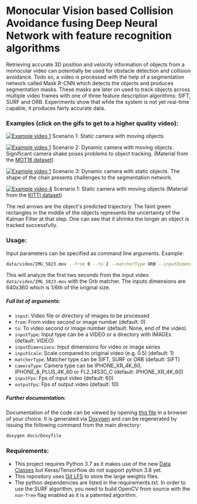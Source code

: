 # Monocular Vision based Collision Avoidance fusing Deep Neural Network with feature recognition algorithms

Retrieving accurate 3D position and velocity information of objects from a monocular video can potentially be used for obstacle detection and collision avoidance.
Todo so, a video is processed with the help of a segmentation network called Mask R-CNN which detects the objects and produces segmentation masks.
These masks are later on used to track objects across multiple video frames with one of three feature description algorithms: SIFT, SURF and ORB.
Experiments show that while the system is not yet real-time capable, it produces fairly accurate data.


### Examples (click on the gifs to get to a higher quality video): 
[![Example video 1](./../images/images/example_1.gif?raw=true)](https://youtu.be/LYG21iKl7QE)
Scenario 1: Static camera with moving objects

[![Example video 1](./../images/images/example_2.gif?raw=true)](https://youtu.be/ayhgmKT8KWM)
Scenario 2: Dynamic camera with moving objects. Significant camera shake poses problems to object tracking. (Material from the [MOT16 dataset](https://motchallenge.net/data/MOT16/))

[![Example video 1](./../images/images/example_3.gif?raw=true)](https://youtu.be/tHlel_Hwfm0)
Scenario 3: Dynamic camera with static objects. The shape of the chair presents challenges to the segmentation network. 

[![Example video 4](./../images/images/example_4.gif?raw=true)](https://youtu.be/lFGqx8aciTU)
Scenario 1: Static camera with moving objects (Material from the [KITTI dataset](http://www.cvlibs.net/datasets/kitti/eval_object.php?obj_benchmark=3d))

The red arrows are the object's predicted trajectory.
The faint green rectangles in the middle of the objects represents the uncertainty of the Kalman Filter at that step.
One can see that it shrinks the longer an object is tracked successfully.


### Usage:

Input parameters can be specified as command line arguments. 
Example: 
```bash
data/video/IMG_5823.mov --from 0 --to 2 --matcherType ORB --inputDimensions 640 360 --inputScale 0.1666
```
This will analyze the first two seconds from the input video `data/video/IMG_5823.mov` with the Orb matcher. 
The inputs dimensions are 640x360 which is 1/6th of the original size.

##### Full list of arguments:
 - `input`: Video file or directory of images to be processed
 - `from`: From video second or image number (default: 0)
 - `to`: To video second or image number (default: None, end of the video)
 - `inputType`: Input type can be a VIDEO or a directory with IMAGEs (default: VIDEO)
 - `inputDimensions`: Input dimensions for video or image series
 - `inputScale`: Scale compared to original video (e.g. 0.5) (default: 1)
 - `matcherType`: Matcher type can be SIFT, SURF or ORB (default: SIFT)
 - `cameraType`: Camera type can be IPHONE_XR_4K_60, IPHONE_8_PLUS_4K_60 or FL2_14S3C_C (default: IPHONE_XR_4K_60)
 - `inputFps`: Fps of input video (default: 60)
 - `outputFps`: Fps of output video (default: 10)
 
##### Further documentation:

Documentation of the code can be viewed by opening [this file](docs/html/index.html) in a browser of your choice. 
It is generated via [Doxygen](http://www.doxygen.nl) and can be regenerated by issuing the following command from the main directory:

```bash
doxygen docs/Doxyfile 
```


### Requirements:
- This project requires Python 3.7 as it makes use of the new [Data Classes](https://docs.python.org/3/library/dataclasses.html) but Keras/Tensorflow do not support python 3.8 yet.
- This repository uses [Git LFS](https://git-lfs.github.com) to store the large weights files.
- The python dependencies are listed in the requirements.txt. In order to use the SURF algorithm, you need to build OpenCV from source with the `non-free` flag enabled as it is a patented algorithm.


